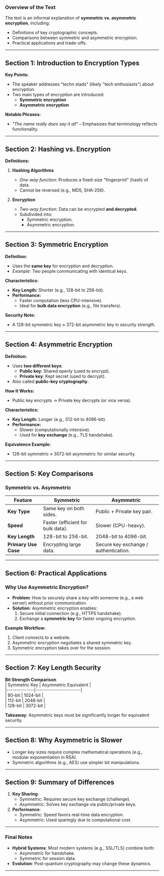 

### **Overview of the Text**  
The text is an informal explanation of **symmetric vs. asymmetric encryption**, including:  
- Definitions of key cryptographic concepts.  
- Comparisons between symmetric and asymmetric encryption.  
- Practical applications and trade-offs.  

---

## **Section 1: Introduction to Encryption Types**  
**Key Points:**  
- The speaker addresses "techn stads" (likely "tech enthusiasts") about encryption.  
- Two main types of encryption are introduced:  
  - **Symmetric encryption**  
  - **Asymmetric encryption**  

**Notable Phrases:**  
- *"The name really does say it all"* – Emphasizes that terminology reflects functionality.  

---

## **Section 2: Hashing vs. Encryption**  
**Definitions:**  
1. **Hashing Algorithms**  
   - *One-way function*: Produces a fixed-size "fingerprint" (hash) of data.  
   - Cannot be reversed (e.g., MD5, SHA-256).  

2. **Encryption**  
   - *Two-way function*: Data can be encrypted **and decrypted**.  
   - Subdivided into:  
     - Symmetric encryption.  
     - Asymmetric encryption.  

---

## **Section 3: Symmetric Encryption**  
**Definition:**  
- Uses the **same key** for encryption and decryption.  
- *Example*: Two people communicating with identical keys.  

**Characteristics:**  
- **Key Length:** Shorter (e.g., 128-bit to 256-bit).  
- **Performance:**  
  - Faster computation (less CPU-intensive).  
  - Ideal for **bulk data encryption** (e.g., file transfers).  

**Security Note:**  
- A 128-bit symmetric key ≈ 372-bit asymmetric key in security strength.  

---

## **Section 4: Asymmetric Encryption**  
**Definition:**  
- Uses **two different keys**:  
  - **Public key**: Shared openly (used to encrypt).  
  - **Private key**: Kept secret (used to decrypt).  
- Also called **public-key cryptography**.  

**How It Works:**  
- Public key encrypts → Private key decrypts (or vice versa).  

**Characteristics:**  
- **Key Length:** Longer (e.g., 512-bit to 4096-bit).  
- **Performance:**  
  - Slower (computationally intensive).  
  - Used for **key exchange** (e.g., TLS handshake).  

**Equivalence Example:**  
- 128-bit symmetric ≈ 3072-bit asymmetric for similar security.  

---

## **Section 5: Key Comparisons**  
### **Symmetric vs. Asymmetric**  
| Feature               | Symmetric                          | Asymmetric                          |  
|-----------------------|------------------------------------|-------------------------------------|  
| **Key Type**          | Same key on both sides.            | Public + Private key pair.          |  
| **Speed**             | Faster (efficient for bulk data).  | Slower (CPU-heavy).                 |  
| **Key Length**        | 128-bit to 256-bit.                | 2048-bit to 4096-bit.               |  
| **Primary Use Case**  | Encrypting large data.             | Secure key exchange / authentication. |  

---

## **Section 6: Practical Applications**  
### **Why Use Asymmetric Encryption?**  
- **Problem**: How to securely share a key with someone (e.g., a web server) without prior communication.  
- **Solution**: Asymmetric encryption enables:  
  1. Secure initial connection (e.g., HTTPS handshake).  
  2. Exchange a **symmetric key** for faster ongoing encryption.  

**Example Workflow:**  
1. Client connects to a website.  
2. Asymmetric encryption negotiates a shared symmetric key.  
3. Symmetric encryption takes over for the session.  

---

## **Section 7: Key Length Security**  
**Bit Strength Comparison**  
| Symmetric Key | Asymmetric Equivalent |  
|--------------|-----------------------|  
| 80-bit       | 1024-bit              |  
| 112-bit      | 2048-bit              |  
| 128-bit      | 3072-bit              |  

**Takeaway**: Asymmetric keys must be significantly longer for equivalent security.  

---

## **Section 8: Why Asymmetric is Slower**  
- Longer key sizes require complex mathematical operations (e.g., modular exponentiation in RSA).  
- Symmetric algorithms (e.g., AES) use simpler bit manipulations.  

---

## **Section 9: Summary of Differences**  
1. **Key Sharing**:  
   - Symmetric: Requires secure key exchange (challenge).  
   - Asymmetric: Solves key exchange via public/private keys.  
2. **Performance**:  
   - Symmetric: Speed favors real-time data encryption.  
   - Asymmetric: Used sparingly due to computational cost.  

---

### **Final Notes**  
- **Hybrid Systems**: Most modern systems (e.g., SSL/TLS) combine both:  
  - Asymmetric for handshake.  
  - Symmetric for session data.  
- **Evolution**: Post-quantum cryptography may change these dynamics.  


--- 

